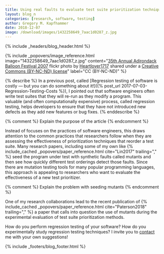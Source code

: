 ```yaml
---
title: Using real faults to evaluate test suite prioritization techniques
layout: blog_n
categories: [research, software, testing]
author: Gregory M. Kapfhammer
date: 2018-12-07
image: /download/images/1432258649_7aac1d0287_z.jpg
---
```


{% include _headers/blog_header.html %}

<!-- Include header image -->
{% include _popovers/image_reference.html image="1432258649_7aac1d0287_z.jpg" content="<a title='35th Annual Adirondack Balloon Festival 2007' href='https://flickr.com/photos/heartlover1717/1432258649'>35th Annual Adirondack Balloon Festival 2007</a> flickr photo by <a href='https://flickr.com/people/heartlover1717'>Heartlover1717</a> shared under a <a href='https://creativecommons.org/licenses/by-nc-nd/2.0/'>Creative Commons (BY-NC-ND) license</a>" label="CC (BY-NC-ND)" %}

{% describe %}
In a previous post, called [Regression testing of software is costly &mdash; but
you can do something about it!]({% post_url 2017-07-03-Regression-Testing-Costs
%}), I pointed out that software engineers often write test suites that they
will re-run as they modify a program. This valuable (and often computationally
expensive) process, called regression testing, helps developers to ensure that
they have not introduced new defects as they add new features or bug fixes.
{% enddescribe %}

{% comment %} Explain the purpose of the article {% endcomment %}

<p>
Instead of focuses on the practices of software engineers, this draws attention
to the common practices that researchers follow when they are assessing the
effectiveness of prioritization techniques that reorder a test suite. Many
research papers, including some of my own like {% include_cached
_popovers/paper_reference.html cite="Lin2017" trailing="," %} seed the program
under test with synthetic faults called mutants and then see how quickly
different test orderings detect those faults. Since there are mutation testing
tools for many popular programming languages, this approach is appealing to
researchers who want to evaluate the effectiveness of a new test prioritizer.
</p>

{% comment %} Explain the problem with seeding mutants {% endcomment %}

<p>

One of my research collaborations lead to the recent publication of {%
include_cached _popovers/paper_reference.html cite="Paterson2018" trailing=","
%} a paper that calls into question the use of mutants during the experimental
evaluation of test suite prioritization methods.

</p>


How do you perform regression testing of your software? How do you
experimentally study regression testing techniques? I invite you to
[contact]({{site.baseurl}}contact/) me with your own suggestions!

{% include _footers/blog_footer.html %}
